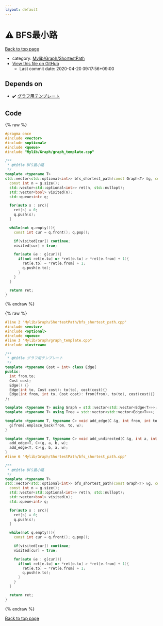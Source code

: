 ```yaml
---
layout: default
---
```


<!-- mathjax config similar to math.stackexchange -->
<script type="text/javascript" async
  src="https://cdnjs.cloudflare.com/ajax/libs/mathjax/2.7.5/MathJax.js?config=TeX-MML-AM_CHTML">
</script>
<script type="text/x-mathjax-config">
  MathJax.Hub.Config({
    TeX: { equationNumbers: { autoNumber: "AMS" }},
    tex2jax: {
      inlineMath: [ ['$','$'] ],
      processEscapes: true
    },
    "HTML-CSS": { matchFontHeight: false },
    displayAlign: "left",
    displayIndent: "2em"
  });
</script>

<script type="text/javascript" src="https://cdnjs.cloudflare.com/ajax/libs/jquery/3.4.1/jquery.min.js"></script>
<script src="https://cdn.jsdelivr.net/npm/jquery-balloon-js@1.1.2/jquery.balloon.min.js" integrity="sha256-ZEYs9VrgAeNuPvs15E39OsyOJaIkXEEt10fzxJ20+2I=" crossorigin="anonymous"></script>
<script type="text/javascript" src="../../../../assets/js/copy-button.js"></script>
<link rel="stylesheet" href="../../../../assets/css/copy-button.css" />


# :warning: BFS最小路

<a href="../../../../index.html">Back to top page</a>

* category: <a href="../../../../index.html#9a0780c4ad89eac4e850657d1e57c23a">Mylib/Graph/ShortestPath</a>
* <a href="{{ site.github.repository_url }}/blob/master/Mylib/Graph/ShortestPath/bfs_shortest_path.cpp">View this file on GitHub</a>
    - Last commit date: 2020-04-20 09:17:56+09:00




## Depends on

* :heavy_check_mark: <a href="../graph_template.cpp.html">グラフ用テンプレート</a>


## Code

<a id="unbundled"></a>
{% raw %}
```cpp
#pragma once
#include <vector>
#include <optional>
#include <queue>
#include "Mylib/Graph/graph_template.cpp"

/**
 * @title BFS最小路
 */
template <typename T>
std::vector<std::optional<int>> bfs_shortest_path(const Graph<T> &g, const std::vector<int> &src){
  const int n = g.size();
  std::vector<std::optional<int>> ret(n, std::nullopt);
  std::vector<bool> visited(n);
  std::queue<int> q;

  for(auto s : src){
    ret[s] = 0;
    q.push(s);
  }

  while(not q.empty()){
    const int cur = q.front(); q.pop();

    if(visited[cur]) continue;
    visited[cur] = true;

    for(auto &e : g[cur]){
      if(not ret[e.to] or *ret[e.to] > *ret[e.from] + 1){
        ret[e.to] = *ret[e.from] + 1;
        q.push(e.to);
      }
    }
  }

  return ret;
}

```
{% endraw %}

<a id="bundled"></a>
{% raw %}
```cpp
#line 2 "Mylib/Graph/ShortestPath/bfs_shortest_path.cpp"
#include <vector>
#include <optional>
#include <queue>
#line 3 "Mylib/Graph/graph_template.cpp"
#include <iostream>

/**
 * @title グラフ用テンプレート
 */
template <typename Cost = int> class Edge{
public:
  int from,to;
  Cost cost;
  Edge() {}
  Edge(int to, Cost cost): to(to), cost(cost){}
  Edge(int from, int to, Cost cost): from(from), to(to), cost(cost){}
};

template <typename T> using Graph = std::vector<std::vector<Edge<T>>>;
template <typename T> using Tree = std::vector<std::vector<Edge<T>>>;

template <typename T, typename C> void add_edge(C &g, int from, int to, T w = 1){
  g[from].emplace_back(from, to, w);
}

template <typename T, typename C> void add_undirected(C &g, int a, int b, T w = 1){
  add_edge<T, C>(g, a, b, w);
  add_edge<T, C>(g, b, a, w);
}
#line 6 "Mylib/Graph/ShortestPath/bfs_shortest_path.cpp"

/**
 * @title BFS最小路
 */
template <typename T>
std::vector<std::optional<int>> bfs_shortest_path(const Graph<T> &g, const std::vector<int> &src){
  const int n = g.size();
  std::vector<std::optional<int>> ret(n, std::nullopt);
  std::vector<bool> visited(n);
  std::queue<int> q;

  for(auto s : src){
    ret[s] = 0;
    q.push(s);
  }

  while(not q.empty()){
    const int cur = q.front(); q.pop();

    if(visited[cur]) continue;
    visited[cur] = true;

    for(auto &e : g[cur]){
      if(not ret[e.to] or *ret[e.to] > *ret[e.from] + 1){
        ret[e.to] = *ret[e.from] + 1;
        q.push(e.to);
      }
    }
  }

  return ret;
}

```
{% endraw %}

<a href="../../../../index.html">Back to top page</a>

